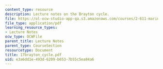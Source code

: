 ```yaml
---
content_type: resource
description: Lecture notes on the Brayton cycle.
file: https://ol-ocw-studio-app-qa.s3.amazonaws.com/courses/2-611-marine-power-and-propulsion-fall-2006/e3a6dd1e493d6209b6537b55c5ea84a6_17brayton_cycle.pdf
file_type: application/pdf
learning_resource_types:
- Lecture Notes
ocw_type: OCWFile
parent_title: Lecture Notes
parent_type: CourseSection
resourcetype: Document
title: 17brayton_cycle.pdf
uid: e3a6dd1e-493d-6209-b653-7b55c5ea84a6
---
```

